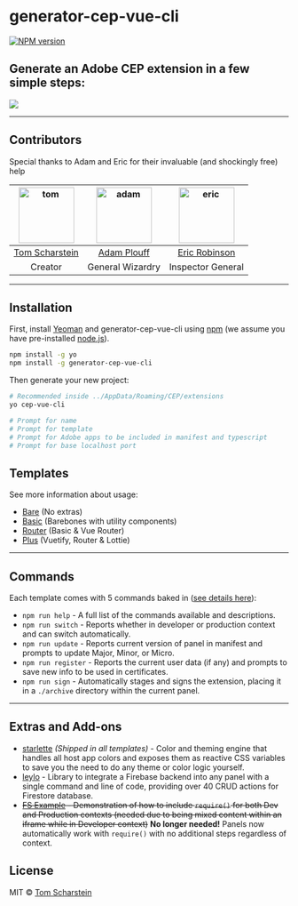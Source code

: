 # generator-cep-vue-cli

[![NPM version][npm-image]][npm-url]

## Generate an Adobe CEP extension in a few simple steps:

![](https://thumbs.gfycat.com/GloriousAlarmingInchworm-size_restricted.gif)

---

## Contributors

Special thanks to Adam and Eric for their invaluable (and shockingly free) help

| <a href="https://github.com/Inventsable"><img src="https://avatars2.githubusercontent.com/u/37279677?s=460&v=4" alt="tom" width="100"/></a> | <a href="https://github.com/adamplouff"><img src="https://avatars1.githubusercontent.com/u/8580225?s=460&v=4" alt="adam" width="100"/></a> | <a href="https://github.com/ericdrobinson"><img src="https://avatars0.githubusercontent.com/u/9142587?s=460&v=4" alt="eric" width="100"/></a> |
| :-----------------------------------------------------------------------------------------------------------------------------------------: | :----------------------------------------------------------------------------------------------------------------------------------------: | :-------------------------------------------------------------------------------------------------------------------------------------------: |
|                                              [Tom Scharstein](https://github.com/Inventsable)                                               |                                                [Adam Plouff](https://github.com/adamplouff)                                                |                                               [Eric Robinson](https://github.com/ericdrobinson)                                               |
|                                                                   Creator                                                                   |                                                              General Wizardry                                                              |                                                               Inspector General                                                               |

---

## Installation

First, install [Yeoman](http://yeoman.io) and generator-cep-vue-cli using [npm](https://www.npmjs.com/) (we assume you have pre-installed [node.js](https://nodejs.org/)).

```bash
npm install -g yo
npm install -g generator-cep-vue-cli
```

Then generate your new project:

```bash
# Recommended inside ../AppData/Roaming/CEP/extensions
yo cep-vue-cli

# Prompt for name
# Prompt for template
# Prompt for Adobe apps to be included in manifest and typescript
# Prompt for base localhost port
```

## Templates

See more information about usage:

- [Bare](https://github.com/Inventsable/cep-vue-cli-bare2x) (No extras)
- [Basic](https://github.com/Inventsable/cep-vue-cli-basic2x) (Barebones with utility components)
- [Router](https://github.com/Inventsable/cep-vue-cli-router2x) (Basic & Vue Router)
- [Plus](https://github.com/Inventsable/cep-vue-cli-plus2x) (Vuetify, Router & Lottie)

---

## Commands

Each template comes with 5 commands baked in ([see details here](https://github.com/Inventsable/CEP-Self-Signing-Panel#what-do-they-do)):

- `npm run help` - A full list of the commands available and descriptions.
- `npm run switch` - Reports whether in developer or production context and can switch automatically.
- `npm run update` - Reports current version of panel in manifest and prompts to update Major, Minor, or Micro.
- `npm run register` - Reports the current user data (if any) and prompts to save new info to be used in certificates.
- `npm run sign` - Automatically stages and signs the extension, placing it in a `./archive` directory within the current panel.

---

## Extras and Add-ons

- [starlette](https://github.com/Inventsable/starlette) _(Shipped in all templates)_ - Color and theming engine that handles all host app colors and exposes them as reactive CSS variables to save you the need to do any theme or color logic yourself.
- [leylo](https://github.com/Inventsable/leylo) - Library to integrate a Firebase backend into any panel with a single command and line of code, providing over 40 CRUD actions for Firestore database.
- ~~[FS Example](https://github.com/Inventsable/CEP-FS-Example) - Demonstration of how to include `require()` for both Dev and Production contexts (needed due to being mixed content within an iframe while in Developer context)~~ **No longer needed!** Panels now automatically work with `require()` with no additional steps regardless of context.

## License

MIT © [Tom Scharstein](www.inventsable.cc)

[npm-image]: https://badge.fury.io/js/generator-cep-vue-cli.svg
[npm-url]: https://npmjs.org/package/generator-cep-vue-cli
[travis-image]: https://travis-ci.org/Inventsable/generator-cep-vue-cli.svg?branch=master
[travis-url]: https://travis-ci.org/Inventsable/generator-cep-vue-cli
[daviddm-image]: https://david-dm.org/Inventsable/generator-cep-vue-cli.svg?theme=shields.io
[daviddm-url]: https://david-dm.org/Inventsable/generator-cep-vue-cli
